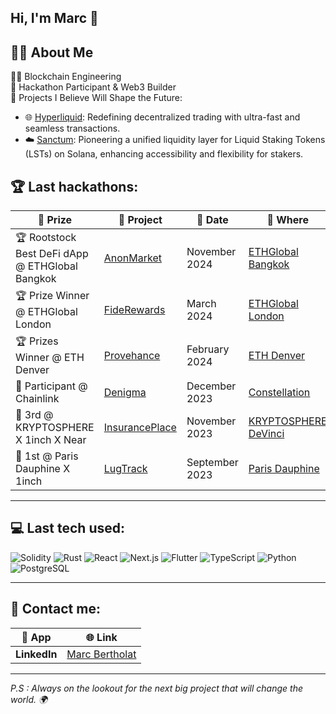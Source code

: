 
<!--
**MarcBTHT/MarcBTHT** is a ✨ _special_ ✨ repository because its `README.md` (this file) appears on your GitHub profile.

Here are some ideas to get you started:

- 🔭 I’m currently working on ...
- 🌱 I’m currently learning ...
- 👯 I’m looking to collaborate on ...
- 🤔 I’m looking for help with ...
- 💬 Ask me about ...
- 📫 How to reach me: ...
- 😄 Pronouns: ...
- ⚡ Fun fact: ...
-->

## Hi, I'm Marc 👋

## 👨‍💻 About Me

👨‍💻 Blockchain Engineering  
🥇 Hackathon Participant & Web3 Builder  
🔮 Projects I Believe Will Shape the Future:   
  - 🌐 [Hyperliquid](https://hyperliquid.xyz/): Redefining decentralized trading with ultra-fast and seamless transactions.  
  - ☁️ [Sanctum](https://app.sanctum.so/): Pioneering a unified liquidity layer for Liquid Staking Tokens (LSTs) on Solana, enhancing accessibility and flexibility for stakers.  

## 🏆 Last hackathons:
| 🏅 Prize                                | 🔨 Project       | 📅 Date          | 📍 Where                    |
|-----------------------------------------|------------------|------------------|-----------------------------|
| 🏆 Rootstock Best DeFi dApp @ ETHGlobal Bangkok | [AnonMarket](https://ethglobal.com/showcase/anonmarket-xj2hp)       | November 2024       | [ETHGlobal Bangkok](https://ethglobal.com/)     |
| 🏆 Prize Winner @ ETHGlobal London       | [FideRewards](https://ethglobal.com/showcase/fiderewards-bbq0e)     | March 2024      | [ETHGlobal London](https://ethglobal.com/)       |
| 🏆 Prizes Winner @ ETH Denver           | [Provehance](https://devfolio.co/projects/rrrr-0de5)  | February 2024   | [ETH Denver](https://devfolio.co/projects/rrrr-0de5)             |
| 🔗 Participant @ Chainlink              | [Denigma](https://github.com/MarcBTHT/Denigma)  | December 2023   | [Constellation](https://constellation-hackathon.devpost.com/)             |
| 🥉 3rd @ KRYPTOSPHERE X 1inch X Near    | [InsurancePlace](https://github.com/MarcBTHT/InsurancePlace) | November 2023 | [KRYPTOSPHERE DeVinci](https://x.com/KRYPTOSPHERE_)   |
| 🥇 1st @ Paris Dauphine X 1inch         | [LugTrack](https://github.com/MarcBTHT/LugTrack)    | September 2023  | [Paris Dauphine](https://dauphine.psl.eu/)         |

---

## 💻 Last tech used:

![Solidity](https://img.shields.io/badge/SOLIDITY-363636?style=for-the-badge&logo=solidity)
![Rust](https://img.shields.io/badge/RUST-000000?style=for-the-badge&logo=rust)
![React](https://img.shields.io/badge/REACT-61DAFB?style=for-the-badge&logo=react&logoColor=black)
![Next.js](https://img.shields.io/badge/NEXT.JS-000000?style=for-the-badge&logo=nextdotjs)
![Flutter](https://img.shields.io/badge/FLUTTER-02569B?style=for-the-badge&logo=flutter&logoColor=white)
![TypeScript](https://img.shields.io/badge/TYPESCRIPT-007ACC?style=for-the-badge&logo=typescript)
![Python](https://img.shields.io/badge/PYTHON-3776AB?style=for-the-badge&logo=python&logoColor=white)
![PostgreSQL](https://img.shields.io/badge/POSTGRESQL-336791?style=for-the-badge&logo=postgresql&logoColor=white)

---

## 🔗 Contact me:
| 📱 App      | 🌐 Link                        |
|-------------|--------------------------------|
| **LinkedIn** | [Marc Bertholat](https://www.linkedin.com/in/marcbertholat/)             |


---
_P.S : Always on the lookout for the next big project that will change the world. 🌍_
